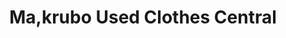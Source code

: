 ---
title: "Ma,krubo Used Clothes Central"
url: /zorzor/ma-krubo-used-clothes-central/
shop: Kleidung
---